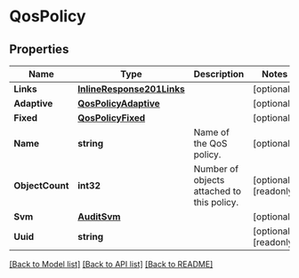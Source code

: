 # QosPolicy

## Properties

Name | Type | Description | Notes
------------ | ------------- | ------------- | -------------
**Links** | [**InlineResponse201Links**](inline_response_201__links.md) |  | [optional] 
**Adaptive** | [**QosPolicyAdaptive**](qos_policy_adaptive.md) |  | [optional] 
**Fixed** | [**QosPolicyFixed**](qos_policy_fixed.md) |  | [optional] 
**Name** | **string** | Name of the QoS policy. | [optional] 
**ObjectCount** | **int32** | Number of objects attached to this policy. | [optional] [readonly] 
**Svm** | [**AuditSvm**](audit_svm.md) |  | [optional] 
**Uuid** | **string** |  | [optional] [readonly] 

[[Back to Model list]](../README.md#documentation-for-models) [[Back to API list]](../README.md#documentation-for-api-endpoints) [[Back to README]](../README.md)


